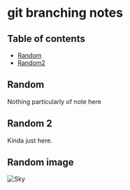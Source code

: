 # git branching notes

## Table of contents

- [Random](#Random)
- [Random2](#Random2)
  
## Random

Nothing particularly of note here

## Random 2

Kinda just here.

## Random image
![Sky](raw-pixel.jpg)